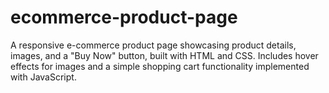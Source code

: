 # ecommerce-product-page
A responsive e-commerce product page showcasing product details, images, and a "Buy Now" button, built with HTML and CSS. Includes hover effects for images and a simple shopping cart functionality implemented with JavaScript.
